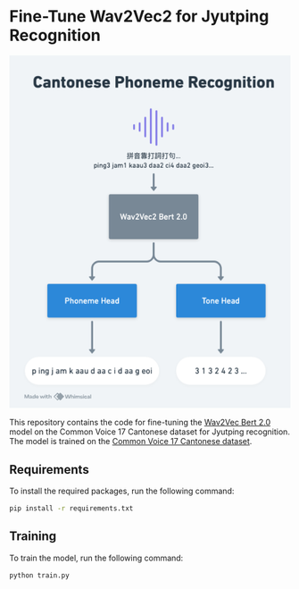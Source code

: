 # Fine-Tune Wav2Vec2 for Jyutping Recognition

![Wav2Vec2Cantonese](Wav2Vec2Cantonese.png)

This repository contains the code for fine-tuning the [Wav2Vec Bert 2.0](https://huggingface.co/facebook/w2v-bert-2.0) model on the Common Voice 17 Cantonese dataset for Jyutping recognition. The model is trained on the [Common Voice 17 Cantonese dataset](https://huggingface.co/datasets/mozilla-foundation/common_voice_17_0).

## Requirements

To install the required packages, run the following command:

```bash
pip install -r requirements.txt
```

## Training

To train the model, run the following command:

```bash
python train.py
```